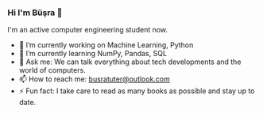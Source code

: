 ### Hi I'm Büşra 👋

I'm an active computer engineering student now.

- 🔭 I’m currently working on Machine Learning, Python
- 🌱 I’m currently learning NumPy, Pandas, SQL
- 💬 Ask me: We can talk everything about tech developments and the world of computers. 
- 📫 How to reach me: busratuter@outlook.com
- ⚡ Fun fact: I take care to read as many books as possible and stay up to date.
